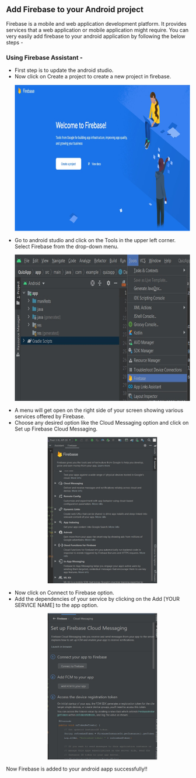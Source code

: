 ## Add Firebase to your Android project
Firebase is a mobile and web application development platform. It provides services that a web application or mobile application might require.
You can very easily add firebase to your android application by following the below steps -

### Using Firebase Assistant -
- First step is to update the android studio.
- Now click on Create a project to create a new project in firebase.
  <p align ="center">
    <img src ="https://github.com/saloni33/android_documentation/blob/main/image/firebase.jpeg" width="700" height="400">
  </p>
- Go to android studio and click on the Tools in the upper left corner. Select Firebase from the drop-down menu.
   <p align ="center">
     <img src ="https://github.com/saloni33/android_documentation/blob/main/image/tools.jpeg" width="700" height="400">
   </p>
-  A menu will get open on the right side of your screen showing various services offered by Firebase.
-  Choose any desired option like the Cloud Messaging option and click on Set up Firebase Cloud Messaging. 
   <p align ="center">
      <img src = "https://github.com/saloni33/android_documentation/blob/main/image/firebase_in_android.jpeg" width="300" height="400">
   </p>
-   Now click on Connect to Firebase option.
-   Add the dependencies of your service by clicking on the Add [YOUR SERVICE NAME] to the app option.
    <p align = "center">
       <img src = "https://github.com/saloni33/android_documentation/blob/main/image/Cloud_messaging.jpeg" width="300" height="400">
    </p>

Now Firebase is added to your android aapp successfully!!
